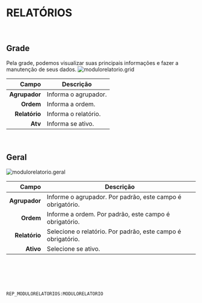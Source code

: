 # RELATÓRIOS
<br>

## Grade
Pela grade, podemos visualizar suas principais informações e fazer a manutenção de seus dados.
![modulorelatorio.grid](https://raw.githubusercontent.com/netforcews/docs-siscom/master/geral/imagens/modulorelatorio.grid.png)

Campo | Descrição
--:|---
**Agrupador** | Informa o agrupador.
**Ordem** | Informa a ordem.
**Relatório** | Informa o relatório.
**Atv** | Informa se ativo.
<br>

## Geral
![modulorelatorio.geral](https://raw.githubusercontent.com/netforcews/docs-siscom/master/geral/imagens/modulorelatorio.geral.png)

Campo | Descrição
--:|---
**Agrupador** | Informe o agrupador. Por padrão, este campo é obrigatório.
**Ordem** | Informe a ordem. Por padrão, este campo é obrigatório.
**Relatório** | Selecione o relatório. Por padrão, este campo é obrigatório.
**Ativo** | Selecione se ativo.
<br>
<br>
<br>
<br>

```REP_MODULORELATORIOS:MODULORELATORIO```
